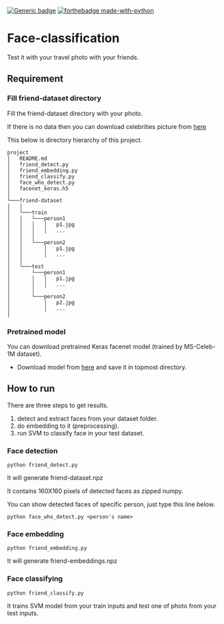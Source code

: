 [![Generic badge](https://img.shields.io/badge/<SUBJECT>-<STATUS>-<COLOR>.svg)](https://shields.io/)
[![forthebadge made-with-python](http://ForTheBadge.com/images/badges/made-with-python.svg)](https://www.python.org/)


# Face-classification

Test it with your travel photo with your friends.

## Requirement

### Fill friend-dataset directory

Fill the friend-dataset directory with your photo.

If there is no data then you can download celebrities picture from [here](https://drive.google.com/drive/folders/1exa2lr6yWRS2RW1NGCYKqUjfsv32dL5Z?usp=sharing)

This below is directory hierarchy of this project. 

```
project
│   README.md
│   friend_detect.py
│   friend_embedding.py
│   friend_classify.py
│   face_who_detect.py
│   facenet_keras.h5
│
└───friend-dataset
│   │
│   └───train
│   │   └───person1 
│   │   │   │   p1.jpg
│   │   │   │   ...
│   │   │
│   │   └───person2 
│   │       │   p1.jpg
│   │       │   ...
│   │
│   └───test
│       └───person1 
│       │   │   p1.jpg
│       │   │   ...
│       │
│       └───person2 
│           │   p2.jpg
│           │   ...
│   
```

### Pretrained model
You can download pretrained Keras facenet model (trained by MS-Celeb-1M dataset).
- Download model from [here](https://drive.google.com/open?id=1pwQ3H4aJ8a6yyJHZkTwtjcL4wYWQb7bn) and save it in topmost directory.

## How to run

There are three steps to get results.

1. detect and extract faces from your dataset folder.
1. do embedding to it (preprocessing).
1. run SVM to classify face in your test dataset.

### Face detection

```python friend_detect.py```

It will generate friend-dataset.npz

It contains 160X160 pixels of detected faces as zipped numpy.

You can show detected faces of specific person, just type this line below.

```python face_who_detect.py <person's name>```


### Face embedding

```python friend_embedding.py```

It will generate friend-embeddings.npz

### Face classifying

```python friend_classify.py```

It trains SVM model from your train inputs and test one of photo from your test inputs.
